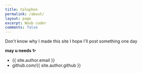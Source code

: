 ```yaml
---
title: Colophon
permalink: /about/
layout: page
excerpt: Noob coder
comments: false
---
```


Don't know why I made this site I hope I'll post something one day


**may u needs ✨**

- {{ site.author.email }}
- github.com/{{ site.author.github }}

